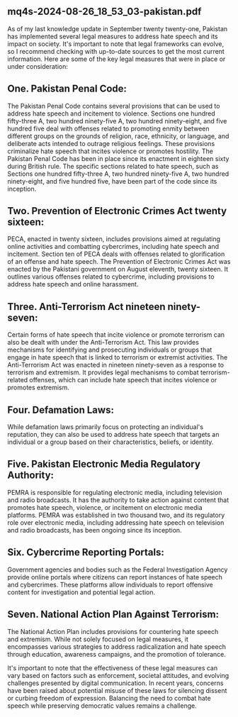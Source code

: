 ## mq4s-2024-08-26_18_53_03-pakistan.pdf

As of my last knowledge update in September twenty twenty-one, Pakistan has implemented several legal measures to address hate speech and its impact on society. It's important to note that legal frameworks can evolve, so I recommend checking with up-to-date sources to get the most current information. Here are some of the key legal measures that were in place or under consideration:


## One. Pakistan Penal Code:

The Pakistan Penal Code contains several provisions that can be used to address hate speech and incitement to violence. Sections one hundred fifty-three A, two hundred ninety-five A, two hundred ninety-eight, and five hundred five deal with offenses related to promoting enmity between different groups on the grounds of religion, race, ethnicity, or language, and deliberate acts intended to outrage religious feelings. These provisions criminalize hate speech that incites violence or promotes hostility. The Pakistan Penal Code has been in place since its enactment in eighteen sixty during British rule. The specific sections related to hate speech, such as Sections one hundred fifty-three A, two hundred ninety-five A, two hundred ninety-eight, and five hundred five, have been part of the code since its inception.


## Two. Prevention of Electronic Crimes Act twenty sixteen:

PECA, enacted in twenty sixteen, includes provisions aimed at regulating online activities and combatting cybercrimes, including hate speech and incitement. Section ten of PECA deals with offenses related to glorification of an offense and hate speech. The Prevention of Electronic Crimes Act was enacted by the Pakistani government on August eleventh, twenty sixteen. It outlines various offenses related to cybercrime, including provisions to address hate speech and online harassment.


## Three. Anti-Terrorism Act nineteen ninety-seven:

Certain forms of hate speech that incite violence or promote terrorism can also be dealt with under the Anti-Terrorism Act. This law provides mechanisms for identifying and prosecuting individuals or groups that engage in hate speech that is linked to terrorism or extremist activities. The Anti-Terrorism Act was enacted in nineteen ninety-seven as a response to terrorism and extremism. It provides legal mechanisms to combat terrorism-related offenses, which can include hate speech that incites violence or promotes extremism.


## Four. Defamation Laws:

While defamation laws primarily focus on protecting an individual's reputation, they can also be used to address hate speech that targets an individual or a group based on their characteristics, beliefs, or identity.


## Five. Pakistan Electronic Media Regulatory Authority:

PEMRA is responsible for regulating electronic media, including television and radio broadcasts. It has the authority to take action against content that promotes hate speech, violence, or incitement on electronic media platforms. PEMRA was established in two thousand two, and its regulatory role over electronic media, including addressing hate speech on television and radio broadcasts, has been ongoing since its inception.


## Six. Cybercrime Reporting Portals:

Government agencies and bodies such as the Federal Investigation Agency provide online portals where citizens can report instances of hate speech and cybercrimes. These platforms allow individuals to report offensive content for investigation and potential legal action.


## Seven. National Action Plan Against Terrorism:

The National Action Plan includes provisions for countering hate speech and extremism. While not solely focused on legal measures, it encompasses various strategies to address radicalization and hate speech through education, awareness campaigns, and the promotion of tolerance.

It's important to note that the effectiveness of these legal measures can vary based on factors such as enforcement, societal attitudes, and evolving challenges presented by digital communication. In recent years, concerns have been raised about potential misuse of these laws for silencing dissent or curbing freedom of expression. Balancing the need to combat hate speech while preserving democratic values remains a challenge.